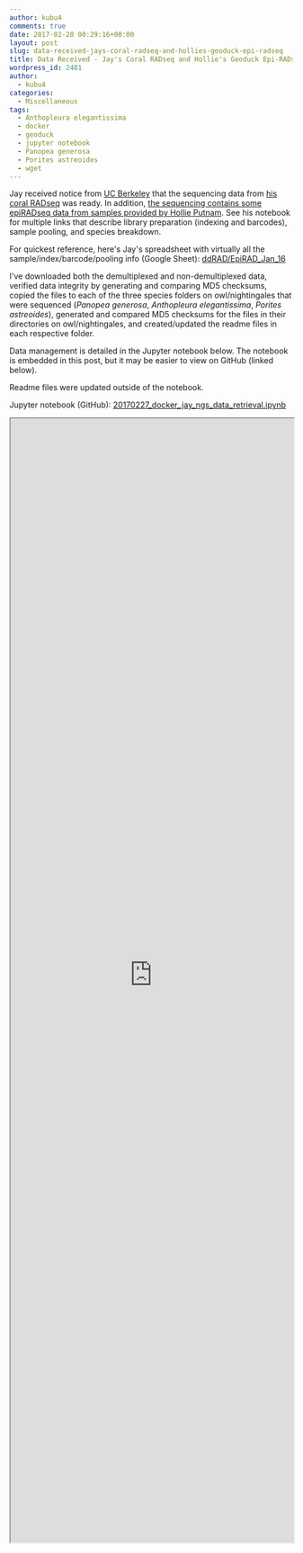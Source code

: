 ```yaml
---
author: kubu4
comments: true
date: 2017-02-28 00:29:16+00:00
layout: post
slug: data-received-jays-coral-radseq-and-hollies-geoduck-epi-radseq
title: Data Received - Jay's Coral RADseq and Hollie's Geoduck Epi-RADseq
wordpress_id: 2481
author:
  - kubu4
categories:
  - Miscellaneous
tags:
  - Anthopleura elegantissima
  - docker
  - geoduck
  - jupyter notebook
  - Panopea generosa
  - Porites astreoides
  - wget
---
```


Jay received notice from [UC Berkeley](https://qb3.berkeley.edu/gsl/) that the sequencing data from [his coral RADseq](http://onsnetwork.org/jdimond/2017/02/14/rad-library-prep/) was ready. In addition, [the sequencing contains some epiRADseq data from samples provided by Hollie Putnam](https://hputnam.github.io/Putnam_Lab_Notebook/Geoduck_Larval_DNA_Extractions/). See his notebook for multiple links that describe library preparation (indexing and barcodes), sample pooling, and species breakdown.

For quickest reference, here's Jay's spreadsheet with virtually all the sample/index/barcode/pooling info (Google Sheet): [ddRAD/EpiRAD_Jan_16](https://docs.google.com/spreadsheets/d/1zS7lGuESGLiRUs8qdDf1aYxaYBmNHnwx51YtsAs83O4/edit#gid=1930556752)

I've downloaded both the demultiplexed and non-demultiplexed data, verified data integrity by generating and comparing MD5 checksums, copied the files to each of the three species folders on owl/nightingales that were sequenced (_Panopea generosa_, _Anthopleura elegantissima_, _Porites astreoides_), generated and compared MD5 checksums for the files in their directories on owl/nightingales, and created/updated the readme files in each respective folder.




Data management is detailed in the Jupyter notebook below. The notebook is embedded in this post, but it may be easier to view on GitHub (linked below).

Readme files were updated outside of the notebook.

Jupyter notebook (GitHub): [20170227_docker_jay_ngs_data_retrieval.ipynb](https://github.com/sr320/LabDocs/blob/master/jupyter_nbs/sam/20170227_docker_jay_ngs_data_retrieval.ipynb)

<iframe src="https://render.githubusercontent.com/view/ipynb?commit=65febaac781eab05c13d38bbd7f1b6cfb2c5dc3d&enc_url=68747470733a2f2f7261772e67697468756275736572636f6e74656e742e636f6d2f73723332302f4c6162446f63732f363566656261616337383165616230356331336433386262643766316236636662326335646333642f6a7570797465725f6e62732f73616d2f32303137303232375f646f636b65725f6a61795f6e67735f646174615f72657472696576616c2e6970796e62&nwo=sr320%2FLabDocs&path=jupyter_nbs%2Fsam%2F20170227_docker_jay_ngs_data_retrieval.ipynb&repository_id=13746500#56f5c595-c4e5-419d-9c38-78290d1996f1" width="100%" height="2000" scrolling="yes"></iframe>
